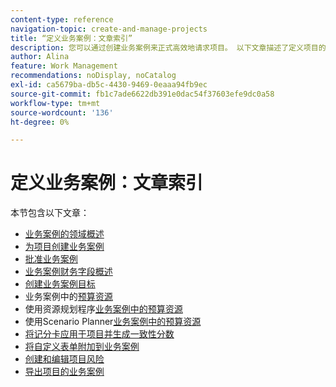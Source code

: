 ```yaml
---
content-type: reference
navigation-topic: create-and-manage-projects
title: “定义业务案例：文章索引”
description: 您可以通过创建业务案例来正式高效地请求项目。 以下文章描述了定义项目的业务案例所需的信息。
author: Alina
feature: Work Management
recommendations: noDisplay, noCatalog
exl-id: ca5679ba-db5c-4430-9469-0eaaa94fb9ec
source-git-commit: fb1c7ade6622db391e0dac54f37603efe9dc0a58
workflow-type: tm+mt
source-wordcount: '136'
ht-degree: 0%

---
```


# 定义业务案例：文章索引

本节包含以下文章：

* [业务案例的领域概述](../../../manage-work/projects/define-a-business-case/areas-of-business-case.md)
* [为项目创建业务案例](../../../manage-work/projects/define-a-business-case/create-business-case.md)
* [批准业务案例](../../../manage-work/projects/define-a-business-case/approve-business-case.md)
* [业务案例财务字段概述](../../../manage-work/projects/define-a-business-case/business-case-finances.md)
* [创建业务案例目标](../../../manage-work/projects/define-a-business-case/create-business-case-goals.md)
* 业务案例中的[预算资源](../../../manage-work/projects/define-a-business-case/budget-resources-in-business-case.md)
* 使用资源规划程序[业务案例中的预算资源](../../../manage-work/projects/define-a-business-case/budget-resources-in-business-case-use-resource-planner.md)
* 使用Scenario Planner[业务案例中的预算资源](../../../manage-work/projects/define-a-business-case/budget-resources-in-business-case-use-scenario-planner.md)
* [将记分卡应用于项目并生成一致性分数](../../../manage-work/projects/define-a-business-case/apply-scorecard-to-project-to-generate-alignment-score.md)
* [将自定义表单附加到业务案例](../../../manage-work/projects/define-a-business-case/attach-custom-form-to-business-case.md)
* [创建和编辑项目风险](../../../manage-work/projects/define-a-business-case/create-edit-risks-on-projects.md)
* [导出项目的业务案例](../../../manage-work/projects/define-a-business-case/export-business-case.md)
